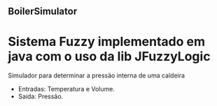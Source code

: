 ## BoilerSimulator
# Sistema Fuzzy implementado em java com o uso da lib JFuzzyLogic 

Simulador para determinar a pressão interna de uma caldeira
 - Entradas: Temperatura e Volume.
 - Saída: Pressão.
